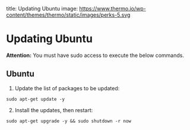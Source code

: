 title: Updating Ubuntu
image: https://www.thermo.io/wp-content/themes/thermo/static/images/perks-5.svg

# Updating Ubuntu
**Attention:** You must have sudo access to execute the below commands.
## Ubuntu
1. Update the list of packages to be updated:
```
sudo apt-get update -y
```
2. Install the updates, then restart:
```
sudo apt-get upgrade -y && sudo shutdown -r now
